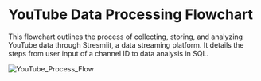 # YouTube Data Processing Flowchart



This flowchart outlines the process of collecting, storing, and analyzing YouTube data through Stresmiit, a data streaming platform. It details the steps from user input of a channel ID to data analysis in SQL.

![YouTube_Process_Flow](https://github.com/HariniVedhavalli/Projects/assets/135620908/873a7942-e4e2-4c41-9e03-4ee1d9c2ca46)
